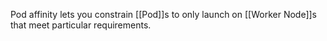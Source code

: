 Pod affinity lets you constrain [[Pod]]s to only launch on [[Worker Node]]s that meet particular requirements.